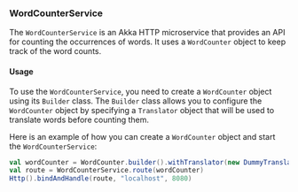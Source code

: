 ### WordCounterService

The `WordCounterService` is an Akka HTTP microservice that provides an API for counting the occurrences of words. It uses a `WordCounter` object to keep track of the word counts.

#### Usage

To use the `WordCounterService`, you need to create a `WordCounter` object using its `Builder` class. The `Builder` class allows you to configure the `WordCounter` object by specifying a `Translator` object that will be used to translate words before counting them.

Here is an example of how you can create a `WordCounter` object and start the `WordCounterService`:

```scala
val wordCounter = WordCounter.builder().withTranslator(new DummyTranslator()).build()
val route = WordCounterService.route(wordCounter)
Http().bindAndHandle(route, "localhost", 8080)
